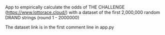 App to empirically calculate the odds of THE CHALLENGE (https://www.lottorace.cloud/) with a dataset of the first 2,000,000 random DRAND strings (round 1 - 2000000)

The dataset link is in the first comment line in app.py
